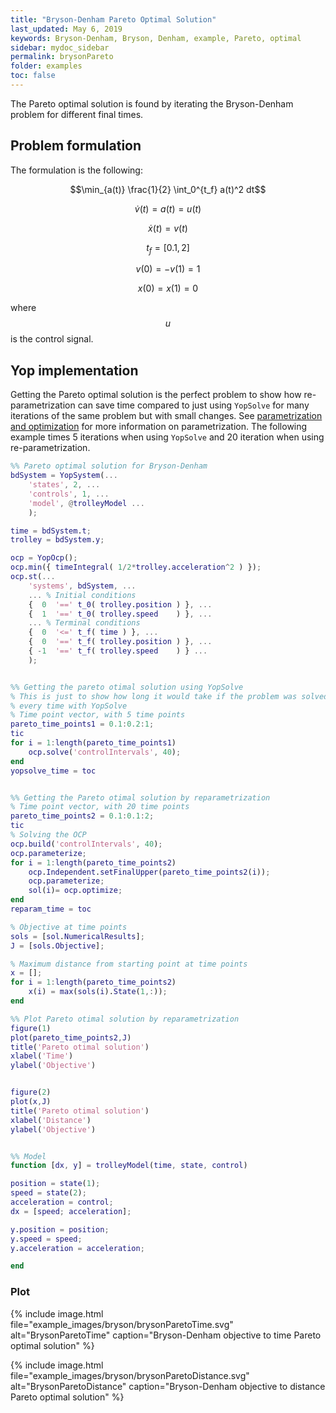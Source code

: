 ```yaml
---
title: "Bryson-Denham Pareto Optimal Solution"
last_updated: May 6, 2019
keywords: Bryson-Denham, Bryson, Denham, example, Pareto, optimal
sidebar: mydoc_sidebar
permalink: brysonPareto
folder: examples
toc: false
---
```

The Pareto optimal solution is found by iterating the Bryson-Denham problem for different final times.

## Problem formulation
The formulation is the following:

$$\min_{a(t)} \frac{1}{2} \int_0^{t_f} a(t)^2 dt$$

$$\dot{v}(t) = a(t) = u(t)$$

$$\dot{x}(t) = v(t)$$

$$ t_f = [0.1 , 2]$$

$$v(0)=-v(1)=1$$

$$x(0)=x(1)=0$$

where $$u$$ is the control signal.

## Yop implementation
Getting the Pareto optimal solution is the perfect problem to show how re-parametrization can save time compared to just using `YopSolve` for many iterations of the same problem but with small changes. See [parametrization and optimization](solvingOcps#parametrization-and-optimization) for more information on parametrization. The following example times 5 iterations when using `YopSolve` and 20 iteration when using re-parametrization.

```matlab
%% Pareto optimal solution for Bryson-Denham
bdSystem = YopSystem(...
    'states', 2, ...
    'controls', 1, ...
    'model', @trolleyModel ...
    );

time = bdSystem.t;
trolley = bdSystem.y;

ocp = YopOcp();
ocp.min({ timeIntegral( 1/2*trolley.acceleration^2 ) });
ocp.st(...
    'systems', bdSystem, ...
    ... % Initial conditions
    {  0  '==' t_0( trolley.position ) }, ...
    {  1  '==' t_0( trolley.speed    ) }, ...
    ... % Terminal conditions
    {  0  '<=' t_f( time ) }, ...
    {  0  '==' t_f( trolley.position ) }, ...
    { -1  '==' t_f( trolley.speed    ) } ...
    );


%% Getting the pareto otimal solution using YopSolve
% This is just to show how long it would take if the problem was solved
% every time with YopSolve
% Time point vector, with 5 time points
pareto_time_points1 = 0.1:0.2:1;
tic
for i = 1:length(pareto_time_points1)
    ocp.solve('controlIntervals', 40);
end
yopsolve_time = toc


%% Getting the Pareto otimal solution by reparametrization
% Time point vector, with 20 time points
pareto_time_points2 = 0.1:0.1:2;
tic
% Solving the OCP
ocp.build('controlIntervals', 40);
ocp.parameterize;
for i = 1:length(pareto_time_points2)
    ocp.Independent.setFinalUpper(pareto_time_points2(i));
    ocp.parameterize;
    sol(i)= ocp.optimize;
end
reparam_time = toc

% Objective at time points
sols = [sol.NumericalResults];
J = [sols.Objective];

% Maximum distance from starting point at time points
x = [];
for i = 1:length(pareto_time_points2)
    x(i) = max(sols(i).State(1,:));
end

%% Plot Pareto otimal solution by reparametrization
figure(1)
plot(pareto_time_points2,J)
title('Pareto otimal solution')
xlabel('Time')
ylabel('Objective')


figure(2)
plot(x,J)
title('Pareto otimal solution')
xlabel('Distance')
ylabel('Objective')


%% Model
function [dx, y] = trolleyModel(time, state, control)

position = state(1);
speed = state(2);
acceleration = control;
dx = [speed; acceleration];

y.position = position;
y.speed = speed;
y.acceleration = acceleration;

end
```

### Plot

{% include image.html file="example_images/bryson/brysonParetoTime.svg" alt="BrysonParetoTime" caption="Bryson-Denham objective to time Pareto optimal solution" %}

{% include image.html file="example_images/bryson/brysonParetoDistance.svg" alt="BrysonParetoDistance" caption="Bryson-Denham objective to distance Pareto optimal solution" %}
